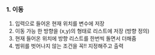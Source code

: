 ### 1. 이동 

1. 입력으로 들어온 현재 위치를 변수에 저장
2. 이동 가능 한 방향을 (x,y)의 형태로 리스트에 저장 (방향 정의)
3. 현재 들어온 위치에 방향 리스트를 한번씩 돌면서 더해줌 
4. 범위를 벗어나지 않는 조건을 꼭!! 지정해주고 출력 
